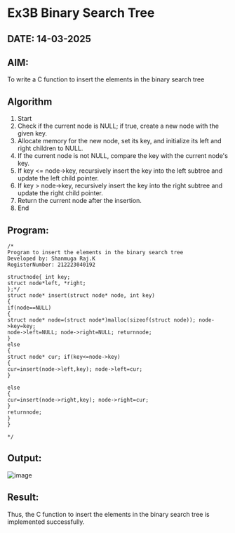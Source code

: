 # Ex3B Binary Search Tree
## DATE: 14-03-2025
## AIM:
To write a C function to insert the elements in the binary search tree

## Algorithm
1.	Start
2.	Check if the current node is NULL; if true, create a new node with the given key.
3.	Allocate memory for the new node, set its key, and initialize its left and right children to NULL.
4.	If the current node is not NULL, compare the key with the current node's key.
5.	If key <= node->key, recursively insert the key into the left subtree and update the left child pointer.
6.	If key > node->key, recursively insert the key into the right subtree and update the right child pointer.
7.	Return the current node after the insertion.
8.	End

## Program:
```
/*
Program to insert the elements in the binary search tree
Developed by: Shanmuga Raj.K
RegisterNumber: 212223040192

structnode{ int key;
struct node*left, *right;
};*/
struct node* insert(struct node* node, int key)
{
if(node==NULL)
{
struct node* node=(struct node*)malloc(sizeof(struct node)); node->key=key;
node->left=NULL; node->right=NULL; returnnode;
}
else
{
struct node* cur; if(key<=node->key)
{
cur=insert(node->left,key); node->left=cur;
}
 
else
{
cur=insert(node->right,key); node->right=cur;
}
returnnode;
}
}

*/
```

## Output:

![image](https://github.com/user-attachments/assets/ef04891e-a4be-473a-b8a5-de79b12c5a3d)


## Result:
Thus, the C function to insert the elements in the binary search tree is implemented successfully.
